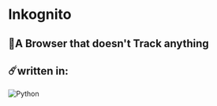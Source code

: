 # Inkognito

## 🚀A Browser that doesn't Track anything

## ☄️written in:
![Python](https://img.shields.io/badge/Python-3776AB.svg?style=for-the-badge&logo=Python&logoColor=white)

